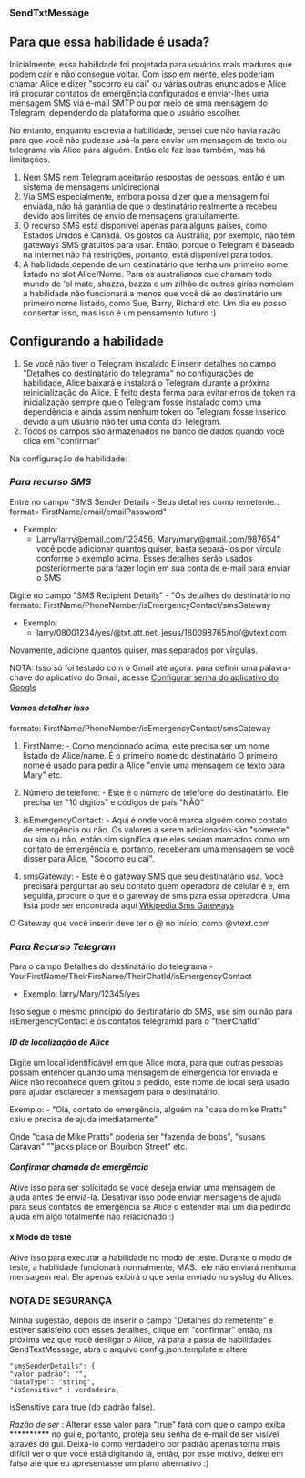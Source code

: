 
### SendTxtMessage

## Para que essa habilidade é usada?

Inicialmente, essa habilidade foi projetada para usuários mais maduros que podem cair
e não consegue voltar. Com isso em mente, eles poderiam chamar Alice e dizer "socorro eu caí" ou várias outras
enunciados e Alice irá procurar contatos de emergência configurados e enviar-lhes uma mensagem SMS via
e-mail SMTP ou por meio de uma mensagem do Telegram, dependendo da plataforma que o usuário escolher.

No entanto, enquanto escrevia a habilidade, pensei que não havia razão para que você não pudesse usá-la para enviar um
mensagem de texto ou telegrama via Alice para alguém. Então ele faz isso também, mas há limitações.

1. Nem SMS nem Telegram aceitarão respostas de pessoas, então é um sistema de mensagens unidirecional
2. Via SMS especialmente, embora possa dizer que a mensagem foi enviada, não há garantia de que o destinatário realmente a recebeu
devido aos limites de envio de mensagens gratuitamente.
3. O recurso SMS está disponível apenas para alguns países, como Estados Unidos e Canadá.
Os gostos da Austrália, por exemplo, não têm gateways SMS gratuitos para usar. Então, porque o Telegram é baseado na Internet
não há restrições, portanto, está disponível para todos.
4. A habilidade depende de um destinatário que tenha um primeiro nome listado no slot Alice/Nome.
Para os australianos que chamam todo mundo de 'ol mate, shazza, bazza e um zilhão de outras gírias nomeiam a habilidade
não funcionará a menos que você dê ao destinatário um primeiro nome listado, como Sue, Barry, Richard etc.
Um dia eu posso consertar isso, mas isso é um pensamento futuro :)

## Configurando a habilidade

1. Se você não tiver o Telegram instalado E inserir detalhes no campo "Detalhes do destinatário do telegrama" no
configurações de habilidade, Alice baixará e instalará o Telegram durante a próxima reinicialização do Alice. É feito desta forma para evitar
erros de token na inicialização sempre que o Telegram fosse instalado como uma dependência e ainda assim nenhum token do Telegram fosse inserido
devido a um usuário não ter uma conta do Telegram.
2. Todos os campos são armazenados no banco de dados quando você clica em "confirmar"

Na configuração de habilidade:

### *Para recurso SMS*

Entre no campo "SMS Sender Details - Seus detalhes como remetente... format= FirstName/email/emailPassword"
- Exemplo:
  - Larry/larry@email.com/123456, Mary/mary@gmail.com/987654"
você pode adicionar quantos quiser, basta separá-los por vírgula conforme o exemplo acima.
Esses detalhes serão usados ​​posteriormente para fazer login em sua conta de e-mail para enviar o SMS

Digite no campo "SMS Recipient Details" - "Os detalhes do destinatário no formato: FirstName/PhoneNumber/isEmergencyContact/smsGateway
- Exemplo:
  - larry/08001234/yes/@txt.att.net, jesus/180098765/no/@vtext.com

Novamente, adicione quantos quiser, mas separados por vírgulas.

NOTA: Isso só foi testado com o Gmail até agora. para definir uma palavra-chave do aplicativo do Gmail, acesse [Configurar senha do aplicativo do Google](https://support.google.com/accounts/answer/185833?hl=en)

#### *Vamos detalhar isso*

formato: FirstName/PhoneNumber/isEmergencyContact/smsGateway


1. FirstName: - Como mencionado acima, este precisa ser um nome listado de Alice/name. É o primeiro nome do destinatário
O primeiro nome é usado para pedir a Alice "envie uma mensagem de texto para Mary" etc.

2. Número de telefone: - Este é o número de telefone do destinatário. Ele precisa ter "10 dígitos" e códigos de país "NÃO"

3. isEmergencyContact: - Aqui é onde você marca alguém como contato de emergência ou não. Os valores a serem adicionados são "somente"
ou sim ou não. então sim significa que eles seriam marcados como um contato de emergência e, portanto, receberiam uma mensagem se você disser para
Alice, "Socorro eu caí".

4. smsGateway: - Este é o gateway SMS que seu destinatário usa. Você precisará perguntar ao seu contato quem
operadora de celular é e, em seguida, procure o que é o gateway de sms para essa operadora. Uma lista pode ser encontrada aqui
   [Wikipedia Sms Gateways](https://en.wikipedia.org/wiki/SMS_gateway)

O Gateway que você inserir deve ter o @ no início, como @vtext.com


### *Para Recurso Telegram*

Para o campo Detalhes do destinatário do telegrama - YourFirstName/TheirFirsName/TheirChatId/isEmergencyContact
- Exemplo: larry/Mary/12345/yes

Isso segue o mesmo princípio do destinatário do SMS, use sim ou não para isEmergencyContact e os contatos
telegramId para o "theirChatId"

#### *ID de localização de Alice*

Digite um local identificável em que Alice mora, para que outras pessoas possam entender quando uma mensagem de emergência for enviada
e Alice não reconhece quem gritou o pedido, este nome de local será usado para ajudar
esclarecer a mensagem para o destinatário.

Exemplo: - "Olá, contato de emergência, alguém na "casa do mike Pratts" caiu e precisa de ajuda imediatamente"

Onde "casa de Mike Pratts" poderia ser "fazenda de bobs", "susans Caravan" ""jacks place on Bourbon Street" etc.

#### *Confirmar chamada de emergência*

Ative isso para ser solicitado se você deseja enviar uma mensagem de ajuda antes de enviá-la.
Desativar isso pode enviar mensagens de ajuda para seus contatos de emergência se Alice o entender mal um dia
pedindo ajuda em algo totalmente não relacionado :)

#### x Modo de teste

Ative isso para executar a habilidade no modo de teste. Durante o modo de teste, a habilidade funcionará normalmente, MAS..
ele não enviará nenhuma mensagem real. Ele apenas exibirá o que seria enviado no syslog do Alices.

### NOTA DE SEGURANÇA
Minha sugestão, depois de inserir o campo "Detalhes do remetente" e estiver satisfeito com esses detalhes, clique em "confirmar"
então, na próxima vez que você desligar o Alice, vá para a pasta de habilidades SendTextMessage, abra o arquivo config.json.template e altere
``` linha de comando
"smsSenderDetails": {
"valor padrão": "",
"dataType": "string",
"isSensitive" : verdadeiro,
```
isSensitive para true (do padrão false).

*Razão de ser* : Alterar esse valor para "true" fará com que o campo exiba ********** no gui e, portanto, proteja seu
senha de e-mail de ser visível através do gui. Deixá-lo como verdadeiro por padrão apenas torna mais difícil ver o que você está digitando lá,
então, por esse motivo, deixei em falso até que eu apresentasse um plano alternativo :)